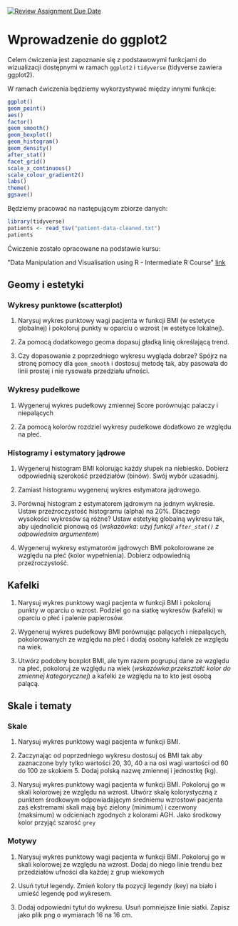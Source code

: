 [![Review Assignment Due Date](https://classroom.github.com/assets/deadline-readme-button-24ddc0f5d75046c5622901739e7c5dd533143b0c8e959d652212380cedb1ea36.svg)](https://classroom.github.com/a/KQBtQqoN)
# Wprowadzenie do ggplot2 
Celem ćwiczenia jest zapoznanie się z podstawowymi funkcjami do wizualizacji dostępnymi w ramach `ggplot2` i `tidyverse` 
(tidyverse zawiera ggplot2).

W ramach ćwiczenia będziemy wykorzystywać między innymi funkcje:
```r
ggplot()
geom_point()
aes()
factor()
geom_smooth()
geom_boxplot()
geom_histogram()
geom_density()
after_stat()
facet_grid()
scale_x_continuous()
scale_colour_gradient2()
labs()
theme()
ggsave()
```

Będziemy pracować na następującym zbiorze danych:
```r
library(tidyverse)
patients <- read_tsv("patient-data-cleaned.txt")
patients
```

Ćwiczenie zostało opracowane na podstawie kursu:

"Data Manipulation and Visualisation using R - Intermediate  R Course"
[link](http://bioinformatics-core-shared-training.github.io/r-intermediate/)




## Geomy i estetyki

### Wykresy punktowe (scatterplot)

1. Narysuj wykres punktowy wagi pacjenta w funkcji BMI (w estetyce globalnej) i pokoloruj punkty w oparciu o wzrost (w estetyce lokalnej). 



2. Za pomocą dodatkowego geoma dopasuj gładką linię określającą trend. 


3. Czy dopasowanie z poprzedniego wykresu wygląda dobrze? Spójrz na stronę pomocy dla
    `geom_smooth` i dostosuj metodę tak, aby pasowała do linii prostej i nie rysowała przedziału ufności.


### Wykresy pudełkowe

1. Wygeneruj wykres pudełkowy zmiennej Score porównując palaczy i niepalących


2. Za pomocą kolorów rozdziel wykresy pudełkowe dodatkowo ze względu na płeć. 



### Histogramy i estymatory jądrowe

1. Wygeneruj histogram BMI kolorując każdy słupek na niebiesko. Dobierz odpowiednią szerokość przedziałów (binów). Swój wybór uzasadnij.


2. Zamiast histogramu wygeneruj wykres estymatora jądrowego. 


3. Porównaj histogram z estymatorem jądrowym na jednym wykresie. Ustaw przeźroczystość histogramu (alpha) na 20%.
Dlaczego wysokości wykresów są różne? Ustaw estetykę globalną wykresu tak, aby ujednolicić pionową oś (*wskazówka: użyj funkcji `after_stat()` z odpowiednim argumentem*)



4. Wygeneruj wykresy estymatorów jądrowych BMI pokolorowane ze względu na płeć (kolor wypełnienia). Dobierz odpowiednią przeźroczystość. 


## Kafelki

1. Narysuj wykres punktowy wagi pacjenta w funkcji BMI i pokoloruj punkty w oparciu o wzrost. Podziel go na siatkę wykresów (kafelki) w oparciu o płeć i palenie papierosów. 


2. Wygeneruj wykres pudełkowy BMI porównując palących i niepalących, pokolorowanych ze względu na płeć i dodaj osobny kafelek ze względu na wiek.



3. Utwórz podobny boxplot BMI, ale tym razem pogrupuj dane ze względu na płeć, pokoloruj ze względu na wiek (*wskazówka:przekształć kolor do zmiennej kategorycznej*) a kafelki ze względu na to kto jest osobą palącą. 



## Skale i tematy


### Skale

1. Narysuj wykres punktowy wagi pacjenta w funkcji BMI. 


2. Zaczynając od poprzedniego wykresu dostosuj oś BMI tak aby zaznaczone byly tylko wartości 20, 30, 40 a na osi wagi wartości od 60 do 100 ze skokiem 5. Dodaj polską nazwę zmiennej i jednostkę (kg).





3. Narysuj wykres punktowy wagi pacjenta w funkcji BMI. Pokoloruj go w skali kolorowej ze względu na wzrost. Utwórz skalę kolorystyczną z punktem środkowym odpowiadającym średniemu wzrostowi pacjenta zaś ekstremami skali mają być zielony (minimum) i czerwony (maksimum) w odcieniach zgodnych z kolorami AGH. Jako środkowy kolor przyjąć szarość `grey`


### Motywy

1.  Narysuj wykres punktowy wagi pacjenta w funkcji BMI. Pokoloruj go w skali kolorowej ze względu na wzrost. Dodaj do niego linie trendu  bez przedziałów ufności dla każdej z grup wiekowych




2. Usuń tytuł legendy. Zmień kolory tła pozycji legendy (key) na biało i umieść legendę pod wykresem. 



3. Dodaj odpowiedni tytuł do wykresu. Usuń pomniejsze linie siatki. Zapisz jako plik png o wymiarach 16 na 16 cm. 


